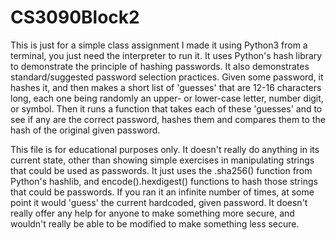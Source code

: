 # CS3090Block2
This is just for a simple class assignment
I made it using Python3 from a terminal, you just need the interpreter to run it.
It uses Python's hash library to demonstrate the principle of hashing passwords. It also demonstrates standard/suggested password selection practices.
Given some password, it hashes it, and then makes a short list of 'guesses' that are 12-16 characters long, each one being randomly an upper- or lower-case letter, number digit, or symbol.
Then it runs a function that takes each of these 'guesses' and to see if any are the correct password, hashes them and compares them to the hash of the original given password.

This file is for educational purposes only. It doesn't really do anything in its current state, other than showing simple exercises in manipulating strings that could be used as passwords. It just uses the .sha256() function from Python's hashlib, and encode().hexdigest() functions to hash those strings that could be passwords. If you ran it an infinite number of times, at some point it would 'guess' the current hardcoded, given password. It doesn't really offer any help for anyone to make something more secure, and wouldn't really be able to be modified to make something less secure.
